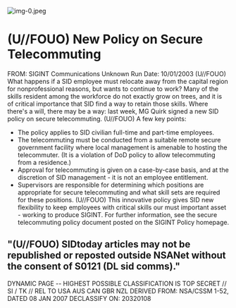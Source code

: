 ![img-0.jpeg](img-0.jpeg)

# (U//FOUO) New Policy on Secure Telecommuting 

FROM: SIGINT Communications
Unknown
Run Date: 10/01/2003
(U//FOUO) What happens if a SID employee must relocate away from the capital region for nonprofessional reasons, but wants to continue to work? Many of the skills resident among the workforce do not exactly grow on trees, and it is of critical importance that SID find a way to retain those skills. Where there's a will, there may be a way: last week, MG Quirk signed a new SID policy on secure telecommuting.
(U//FOUO) A few key points:

- The policy applies to SID civilian full-time and part-time employees.
- The telecommuting must be conducted from a suitable remote secure government facility where local management is amenable to hosting the telecommuter. (It is a violation of DoD policy to allow telecommuting from a residence.)
- Approval for telecommuting is given on a case-by-case basis, and at the discretion of SID management - it is not an employee entitlement.
- Supervisors are responsible for determining which positions are appropriate for secure telecommuting and what skill sets are required for these positions.
(U//FOUO) This innovative policy gives SID new flexibility to keep employees with critical skills our must important asset - working to produce SIGINT. For further information, see the secure telecommuting policy document posted on the SIGINT Policy homepage.


## "(U//FOUO) SIDtoday articles may not be republished or reposted outside NSANet without the consent of S0121 (DL sid comms)."

DYNAMIC PAGE -- HIGHEST POSSIBLE CLASSIFICATION IS TOP SECRET // SI / TK // REL TO USA AUS CAN GBR NZL DERIVED FROM: NSA/CSSM 1-52, DATED 08 JAN 2007 DECLASSIFY ON: 20320108

